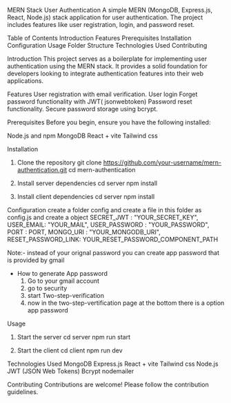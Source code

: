 MERN Stack User Authentication
A simple MERN (MongoDB, Express.js, React, Node.js) stack application for user authentication. The project includes features like user registration, login, and password reset.


Table of Contents
Introduction
Features
Prerequisites
Installation
Configuration
Usage
Folder Structure
Technologies Used
Contributing

Introduction
This project serves as a boilerplate for implementing user authentication using the MERN stack. It provides a solid foundation for developers looking to integrate authentication features into their web applications.

Features
User registration with email verification.
User login 
Forget password functionality with JWT( jsonwebtoken)
Password reset functionality.
Secure password storage using bcrypt.

Prerequisites
Before you begin, ensure you have the following installed:

Node.js and npm
MongoDB
React + vite
Tailwind css


Installation
1. Clone the repository
git clone https://github.com/your-username/mern-authentication.git
cd mern-authentication

2. Install server dependencies
cd server
npm install


3. Install client dependencies
cd server
npm install

Configuration
create a folder config and create a file in this folder as config.js and create a object
  SECRET_JWT : "YOUR_SECRET_KEY",
  USER_EMAIL: "YOUR_MAIL",
  USER_PASSWORD : "YOUR_PASSWORD",
  PORT : PORT,
  MONGO_URI : "YOUR_MONGODB_URI",
  RESET_PASSWORD_LINK: YOUR_RESET_PASSWORD_COMPONENT_PATH

  Note:- instead of your orignal password you can create app password that is provided by gmail

  - How to generate App password
    1. Go to your gmail account
    2. go to security
    3. start Two-step-verification
    4. now in the two-step-vertification page at the bottom there is a option app password

Usage
1. Start the server
  cd server
  npm run start

2. Start the client
   cd client
   npm run dev

Technologies Used
MongoDB
Express.js
React + vite
Tailwind css
Node.js
JWT (JSON Web Tokens)
Bcrypt
nodemailer

Contributing
Contributions are welcome! Please follow the contribution guidelines.